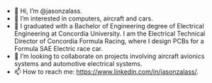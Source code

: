 - 👋 Hi, I’m @jasonzalass.
- 👀 I’m interested in computers, aircraft and cars.
- 🌱 I graduated with a Bachelor of Engineering degree of Electrical Engineering at Concordia University. I am the Electrical Technical Director of Concordia Formula Racing, where I design PCBs for a Formula SAE Electric race car.
- 💞️ I’m looking to collaborate on projects involving aircraft avionics systems and automotive electrical systems.
- 📫 How to reach me: https://www.linkedin.com/in/jasonzalass/.

<!---
jasonzalass/jasonzalass is a ✨ special ✨ repository because its `README.md` (this file) appears on your GitHub profile.
You can click the Preview link to take a look at your changes.
--->
